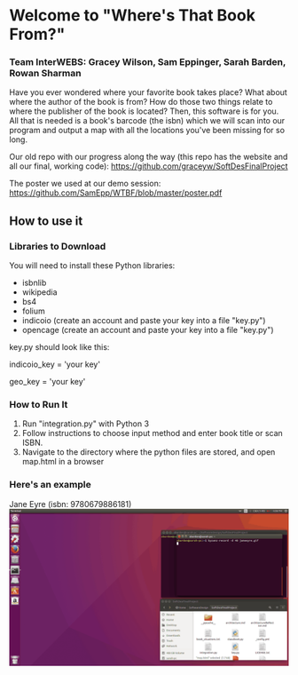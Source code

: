 # Welcome to "Where's That Book From?"
### **Team InterWEBS**: Gracey Wilson, Sam Eppinger, Sarah Barden, Rowan Sharman
Have you ever wondered where your favorite book takes place? What about where the author of the book is from? How do those two things relate to where the publisher of the book is located? Then, this software is for you. All that is needed is a book's barcode (the isbn) which we will scan into our program and output a map with all the locations you've been missing for so long.

Our old repo with our progress along the way (this repo has the website and all our final, working code): https://github.com/graceyw/SoftDesFinalProject

The poster we used at our demo session: https://github.com/SamEpp/WTBF/blob/master/poster.pdf

## How to use it

### Libraries to Download
You will need to install these Python libraries:
- isbnlib
- wikipedia
- bs4
- folium
- indicoio (create an account and paste your key into a file "key.py")
- opencage (create an account and paste your key into a file "key.py")

key.py should look like this:

indicoio_key = 'your key'

geo_key = 'your key'

### How to Run It
1. Run "integration.py" with Python 3
2. Follow instructions to choose input method and enter book title or scan ISBN.
3. Navigate to the directory where the python files are stored, and open map.html in a browser

### Here's an example
Jane Eyre (isbn: 9780679886181)
![Jane Eyre gif](/pictures/janeeyre.gif)


